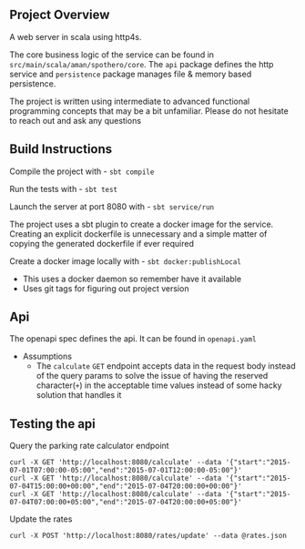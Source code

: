## Project Overview

A web server in scala using http4s.

The core business logic of the service can be found in 
`src/main/scala/aman/spothero/core`. The `api` package
defines the http service and `persistence` package manages 
file & memory based persistence.  

The project is written using intermediate to advanced functional programming concepts 
that may be a bit unfamiliar. Please do not hesitate to reach out and ask any questions

## Build Instructions

Compile the project with -
`sbt compile`

Run the tests with -
`sbt test`

Launch the server at port 8080 with -
`sbt service/run`

The project uses a sbt plugin to create a docker image for the service. 
Creating an explicit dockerfile is unnecessary and a simple matter of copying the generated dockerfile if ever required

Create a docker image locally with -
`sbt docker:publishLocal`
 - This uses a docker daemon so remember have it available
 - Uses git tags for figuring out project version

## Api

The openapi spec defines the api. It can be found in `openapi.yaml` 

- Assumptions 
  - The `calculate` `GET` endpoint accepts data in the request body 
  instead of the query params to solve the issue of having the reserved 
  character(`+`) in the acceptable time values instead of some hacky 
  solution that handles it 
  
## Testing the api

Query the parking rate calculator endpoint 
```
curl -X GET 'http://localhost:8080/calculate' --data '{"start":"2015-07-01T07:00:00-05:00","end":"2015-07-01T12:00:00-05:00"}'
curl -X GET 'http://localhost:8080/calculate' --data '{"start":"2015-07-04T15:00:00+00:00","end":"2015-07-04T20:00:00+00:00"}'
curl -X GET 'http://localhost:8080/calculate' --data '{"start":"2015-07-04T07:00:00+05:00","end":"2015-07-04T20:00:00+05:00"}'
```

Update the rates 
```
curl -X POST 'http://localhost:8080/rates/update' --data @rates.json
```